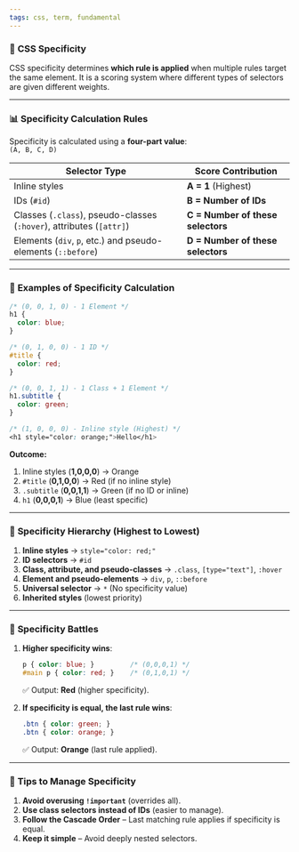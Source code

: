 ```yaml
---
tags: css, term, fundamental
---
```


### 🎯 **CSS Specificity**

CSS specificity determines **which rule is applied** when multiple rules target the same element. It is a scoring system where different types of selectors are given different weights.

---

### 📊 **Specificity Calculation Rules**

Specificity is calculated using a **four-part value**:  
`(A, B, C, D)`

|Selector Type|Score Contribution|
|---|---|
|Inline styles|**A = 1** (Highest)|
|IDs (`#id`)|**B = Number of IDs**|
|Classes (`.class`), pseudo-classes (`:hover`), attributes (`[attr]`)|**C = Number of these selectors**|
|Elements (`div`, `p`, etc.) and pseudo-elements (`::before`)|**D = Number of these selectors**|

---

### 📏 **Examples of Specificity Calculation**

```css
/* (0, 0, 1, 0) - 1 Element */
h1 {
  color: blue;
}

/* (0, 1, 0, 0) - 1 ID */
#title {
  color: red;
}

/* (0, 0, 1, 1) - 1 Class + 1 Element */
h1.subtitle {
  color: green;
}

/* (1, 0, 0, 0) - Inline style (Highest) */
<h1 style="color: orange;">Hello</h1>
```

**Outcome:**

1. Inline styles (**1,0,0,0**) → Orange
2. `#title` (**0,1,0,0**) → Red (if no inline style)
3. `.subtitle` (**0,0,1,1**) → Green (if no ID or inline)
4. `h1` (**0,0,0,1**) → Blue (least specific)

---

### 🥇 **Specificity Hierarchy (Highest to Lowest)**

1. **Inline styles** → `style="color: red;"`
2. **ID selectors** → `#id`
3. **Class, attribute, and pseudo-classes** → `.class`, `[type="text"]`, `:hover`
4. **Element and pseudo-elements** → `div`, `p`, `::before`
5. **Universal selector** → `*` (No specificity value)
6. **Inherited styles** (lowest priority)

---

### 🧠 **Specificity Battles**

1. **Higher specificity wins**:
    
    ```css
    p { color: blue; }         /* (0,0,0,1) */
    #main p { color: red; }    /* (0,1,0,1) */
    ```
    
    ✅ Output: **Red** (higher specificity).
    
2. **If specificity is equal, the last rule wins**:
    
    ```css
    .btn { color: green; }
    .btn { color: orange; }
    ```
    
    ✅ Output: **Orange** (last rule applied).
    

---

### 🚀 **Tips to Manage Specificity**

1. **Avoid overusing `!important`** (overrides all).
2. **Use class selectors instead of IDs** (easier to manage).
3. **Follow the Cascade Order** – Last matching rule applies if specificity is equal.
4. **Keep it simple** – Avoid deeply nested selectors.
